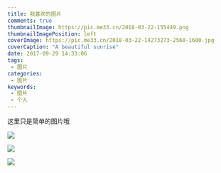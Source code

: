 ```yaml
---
title: 我喜欢的图片
comments: true
thumbnailImage: https://pic.me33.cn/2018-03-22-155449.png
thumbnailImagePosition: left
coverImage: https://pic.me33.cn/2018-03-22-14273273-2560-1600.jpg
coverCaption: "A beautiful sunrise"
date: 2017-09-29 14:33:06
tags:
 - 图片
categories:
 - 图片
keywords:
 - 图片
 - 个人
---
```


这里只是简单的图片哦
<!-- excerpt -->

![](https://pic.me33.cn/2018-03-22-13543637-2560-1600.jpg)

![](https://pic.me33.cn/2018-03-22-14183430-2560-1600.jpg)

![](https://pic.me33.cn/2018-03-22-14220987-2560-1600.jpg)